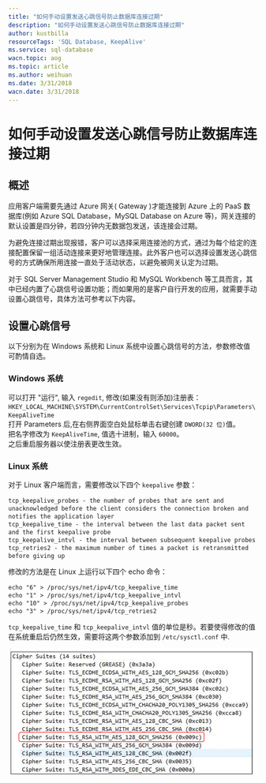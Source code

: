 ```yaml
---
title: "如何手动设置发送心跳信号防止数据库连接过期"
description: "如何手动设置发送心跳信号防止数据库连接过期"
author: kustbilla
resourceTags: 'SQL Database, KeepAlive'
ms.service: sql-database
wacn.topic: aog
ms.topic: article
ms.author: weihuan
ms.date: 3/31/2018
wacn.date: 3/31/2018
---
```


# 如何手动设置发送心跳信号防止数据库连接过期

## 概述

应用客户端需要先通过 Azure 网关( Gateway )才能连接到 Azure 上的 PaaS 数据库(例如 Azure SQL Database，MySQL Database on Azure 等)，网关连接的默认设置是四分钟，若四分钟内无数据包发送，该连接会过期。

为避免连接过期出现报错，客户可以选择采用连接池的方式，通过为每个给定的连接配置保留一组活动连接来更好地管理连接。此外客户也可以选择设置发送心跳信号的方式确保所用连接一直处于活动状态，以避免被网关认定为过期。

对于 SQL Server Management Studio 和 MySQL Workbench 等工具而言，其中已经内置了心跳信号设置功能；而如果用的是客户自行开发的应用，就需要手动设置心跳信号，具体方法可参考以下内容。

## 设置心跳信号

以下分别为在 Windows 系统和 Linux 系统中设置心跳信号的方法，参数修改值可酌情自选。

### Windows 系统

可以打开 "运行", 输入 `regedit`, 修改(如果没有则添加)注册表：<br>
`HKEY_LOCAL_MACHINE\SYSTEM\CurrentControlSet\Services\Tcpip\Parameters\KeepAliveTime`<br>
打开 Parameters 后,在右侧界面空白处鼠标单击右键创建 `DWORD(32 位)`值。<br>
把名字修改为 `KeepAliveTime`, 值选十进制，输入 `60000`。<br>
之后重启服务器以使注册表更改生效。

### Linux 系统

对于 Linux 客户端而言，需要修改以下四个 `keepalive` 参数：<br>

```
tcp_keepalive_probes - the number of probes that are sent and unacknowledged before the client considers the connection broken and notifies the application layer
tcp_keepalive_time - the interval between the last data packet sent and the first keepalive probe
tcp_keepalive_intvl - the interval between subsequent keepalive probes
tcp_retries2 - the maximum number of times a packet is retransmitted before giving up
```

修改的方法是在 Linux 上运行以下四个 echo 命令：

```
echo "6" > /proc/sys/net/ipv4/tcp_keepalive_time
echo "1" > /proc/sys/net/ipv4/tcp_keepalive_intvl
echo "10" > /proc/sys/net/ipv4/tcp_keepalive_probes
echo "3" > /proc/sys/net/ipv4/tcp_retries2
```

`tcp_keepalive_time` 和 `tcp_keepalive_intvl` 值的单位是秒。若要使得修改的值在系统重启后仍然生效，需要将这两个参数添加到 `/etc/sysctl.conf` 中.

![](./media/aog-application-gateway-using-firefox-access-application-gateway/google-package.png)